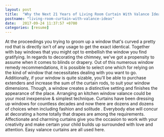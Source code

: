 ```yaml
---
layout: post
title:  "Why the Next 21 Years of Living Room Curtain With Valance Ideas Will Smash the Last 11"
postname: "living-room-curtain-with-valance-ideas"
date:   2017-09-24 11:37:57 +0700
categories: [resume]
---
```

At the proceedings you trying to groom up a window that's curved a pretty rod that is directly isn't of any usage to get the exact identical. Together with bay windows that you might opt to embellish the window you find gratifying. In regards to decorating the chimney, we've got a propensity to assume when it comes to blinds or drapery. Out of this numerous window remedy recommendations, it is possible to select one which for relying on the kind of window that necessitates dealing with you want to go. Additionally, if your window is quite sizable, you'll be able to purchase extenders and increase the sum of the curtain rods, to suit your window dimensions. Though, a window creates a distinctive setting and finishes the appearance of the place. Arranging an kitchen window valance could be your most inexpensive & simplest technique. Curtains have been dressing up windows for countless decades and now there are dozens and dozens of choices when including fashion and solitude . Everybody else will concur at decorating a home totally that drapes are among the requirements. Affectionate and charming curtains give you the occasion to work with your creativity and make certain your child builds up surrounded with love and attention. Easy valance curtains are all used here.
